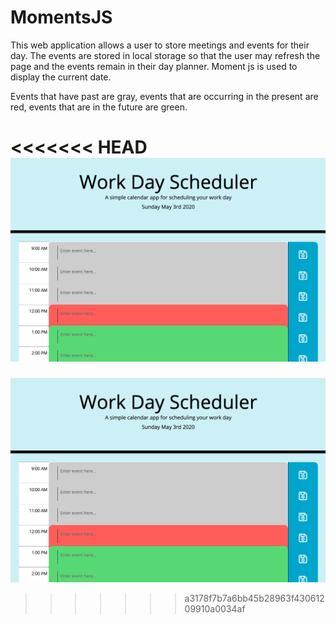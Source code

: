 # MomentsJS

This web application allows a user to store meetings and events for their day. The events are stored in local storage so that the user may refresh the page and the events remain in their day planner. Moment js is used to display the current date. 

Events that have past are gray, events that are occurring in the present are red, events that are in the future are green.

<<<<<<< HEAD
![](Assets/work%20day.png)
=======
![](Assets/work%20day.png)

>>>>>>> a3178f7b7a6bb45b28963f43061209910a0034af
